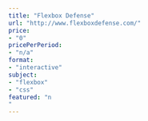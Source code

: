 ```yaml
---
title: "Flexbox Defense"
url: "http://www.flexboxdefense.com/"
price: 
- "0"
pricePerPeriod: 
- "n/a"
format: 
- "interactive"
subject: 
- "flexbox"
- "css"
featured: "n"
---
```

